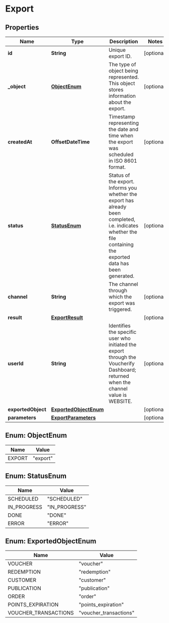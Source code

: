 

# Export


## Properties

| Name | Type | Description | Notes |
|------------ | ------------- | ------------- | -------------|
|**id** | **String** | Unique export ID. |  [optional] |
|**_object** | [**ObjectEnum**](#ObjectEnum) | The type of object being represented. This object stores information about the export. |  [optional] |
|**createdAt** | **OffsetDateTime** | Timestamp representing the date and time when the export was scheduled in ISO 8601 format. |  [optional] |
|**status** | [**StatusEnum**](#StatusEnum) | Status of the export. Informs you whether the export has already been completed, i.e. indicates whether the file containing the exported data has been generated. |  [optional] |
|**channel** | **String** | The channel through which the export was triggered. |  [optional] |
|**result** | [**ExportResult**](ExportResult.md) |  |  [optional] |
|**userId** | **String** | Identifies the specific user who initiated the export through the Voucherify Dashboard; returned when the channel value is WEBSITE. |  [optional] |
|**exportedObject** | [**ExportedObjectEnum**](#ExportedObjectEnum) |  |  [optional] |
|**parameters** | [**ExportParameters**](ExportParameters.md) |  |  [optional] |



## Enum: ObjectEnum

| Name | Value |
|---- | -----|
| EXPORT | &quot;export&quot; |



## Enum: StatusEnum

| Name | Value |
|---- | -----|
| SCHEDULED | &quot;SCHEDULED&quot; |
| IN_PROGRESS | &quot;IN_PROGRESS&quot; |
| DONE | &quot;DONE&quot; |
| ERROR | &quot;ERROR&quot; |



## Enum: ExportedObjectEnum

| Name | Value |
|---- | -----|
| VOUCHER | &quot;voucher&quot; |
| REDEMPTION | &quot;redemption&quot; |
| CUSTOMER | &quot;customer&quot; |
| PUBLICATION | &quot;publication&quot; |
| ORDER | &quot;order&quot; |
| POINTS_EXPIRATION | &quot;points_expiration&quot; |
| VOUCHER_TRANSACTIONS | &quot;voucher_transactions&quot; |



